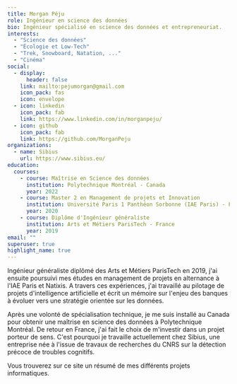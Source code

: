 ```yaml
---
title: Morgan Péju
role: Ingénieur en science des données
bio: Ingénieur spécialisé en science des données et entrepreneuriat.
interests:
  - "Science des données"
  - "Écologie et Low-Tech"
  - "Trek, Snowboard, Natation, ..."
  - "Cinéma"
social:
  - display:
      header: false
    link: mailto:pejumorgan@gmail.com
    icon_pack: fas
    icon: envelope
  - icon: linkedin
    icon_pack: fab
    link: https://www.linkedin.com/in/morganpeju/
  - icon: github
    icon_pack: fab
    link: https://github.com/MorganPeju
organizations:
  - name: Sibius
    url: https://www.sibius.eu/
education:
  courses:
    - course: Maîtrise en Science des données
      institution: Polytechnique Montréal - Canada
      year: 2022
    - course: Master 2 en Management de projets et Innovation
      institution: Université Paris 1 Panthéon Sorbonne (IAE Paris) - France
      year: 2020
    - course: Diplôme d'Ingénieur généraliste
      institution: Arts et Métiers ParisTech - France
      year: 2019
email: ""
superuser: true
highlight_name: true
---
```

Ingénieur généraliste diplômé des Arts et Métiers ParisTech en 2019, j'ai ensuite poursuivi mes études en management de projets en alternance à l'IAE Paris et Natixis. A travers ces expériences, j'ai travaillé au pilotage de projets d'intelligence artificielle et écrit un mémoire sur l'enjeu des banques à évoluer vers une stratégie orientée sur les données. 

Après une volonté de spécialisation technique, je me suis installé au Canada pour obtenir une maîtrise en science des données à Polytechnique Montréal. De retour en France, j'ai fait le choix de m'investir dans un projet porteur de sens. C'est pourquoi je travaille actuellement chez Sibius, une entreprise née à l'issue de travaux de recherches du CNRS sur la détection précoce de troubles cognitifs.

Vous trouverez sur ce site un résumé de mes différents projets informatiques. 
